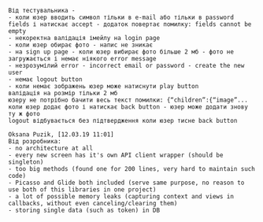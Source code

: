 
    Від тестувальника - 
    - коли юзер вводить символ тільки в e-mail або тільки в password fields і натискає accept - додаток повертає помилку: fields cannot be empty
    - некоректна валідація імейлу на login page
    - коли юзер обирає фото - напис не зникає
    - на sign up page - коли юзер вибирає фото більше 2 мб - фото не загружається і немає ніякого error message
    - незрозумілий error - incorrect email or password - create the new user
    - немає logout button
    - коли немає зображень юзер може натиснути play button
    валідація на розмір тільки 2 мб
    юзеру не потрібно бачити весь текст помилки: {“children”:{“image”...
    коли юзер додає фото і натискає back button - юзер може додати знову ту ж фото
    logout відбувається без підтвердження коли юзер тисне back button
    
    Oksana Puzik, [12.03.19 11:01]
    Від розробника:
    - no architecture at all
    - every new screen has it's own API client wrapper (should be singleton)
    - too big methods (found one for 200 lines, very hard to maintain such code)
    - Picasso and Glide both included (serve same purpose, no reason to use both of this libraries in one project)
    - a lot of possible memory leaks (capturing context and views in callbacks, without even canceling/clearing them)
    - storing single data (such as token) in DB